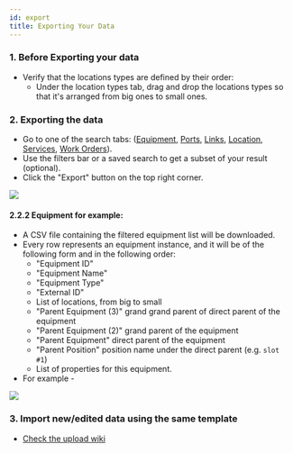 ```yaml
---
id: export
title: Exporting Your Data
---
```


### 1. Before Exporting your data

* Verify that the locations types are defined by their order:
   * Under the location types tab, drag and drop the locations types so that it's arranged from big ones to small ones.

### 2. Exporting the data

* Go to one of the search tabs: ([Equipment](/inventory/search/equipment), [Ports](/inventory/search/ports), [Links](/inventory/search/links), [Location](/inventory/search/location), [Services](/inventory/services), [Work Orders](/workorders/search)).
* Use the filters bar or a saved search to get a subset of your result (optional).
* Click the "Export" button on the top right corner.
 
![](https://s3.amazonaws.com/purpleheadband.images/wiki/exportdata.png)


#### 2.2.2 Equipment for example:
* A CSV file containing the filtered equipment list will be downloaded.
* Every row represents an equipment instance, and it will be of the following form and in the following order:
   * "Equipment ID"
   * "Equipment Name"
   * "Equipment Type"
   * "External ID"
   * List of locations, from big to small
   * "Parent Equipment (3)" grand grand parent of direct parent of the equipment
   * "Parent Equipment (2)"  grand parent of the equipment
   * "Parent Equipment" direct parent of the equipment
   * "Parent Position" position name under the direct parent (e.g. `slot #1`)
   * List of properties for this equipment.
* For example -  

![](https://s3.amazonaws.com/purpleheadband.images/wiki/exported.png)    


### 3. Import new/edited data using the same template
* [Check the upload wiki](csv-upload.md#importing-exported-data)

